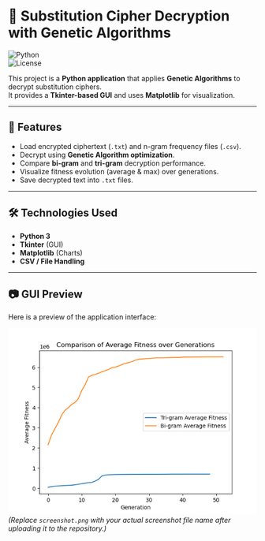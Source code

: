 # 🔐 Substitution Cipher Decryption with Genetic Algorithms  

![Python](https://img.shields.io/badge/Python-3.x-blue)  
![License](https://img.shields.io/badge/License-MIT-green)  

This project is a **Python application** that applies **Genetic Algorithms** to decrypt substitution ciphers.  
It provides a **Tkinter-based GUI** and uses **Matplotlib** for visualization.  

---

## 🚀 Features  
- Load encrypted ciphertext (`.txt`) and n-gram frequency files (`.csv`).  
- Decrypt using **Genetic Algorithm optimization**.  
- Compare **bi-gram** and **tri-gram** decryption performance.  
- Visualize fitness evolution (average & max) over generations.  
- Save decrypted text into `.txt` files.  

---

## 🛠️ Technologies Used  
- **Python 3**  
- **Tkinter** (GUI)  
- **Matplotlib** (Charts)  
- **CSV / File Handling**  

---

## 📷 GUI Preview  
Here is a preview of the application interface:  

![App Screenshot](Figure_1.png)  
*(Replace `screenshot.png` with your actual screenshot file name after uploading it to the repository.)*  



